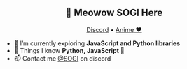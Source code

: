 <h2 align="center">👋 Meowow SOGI Here</h2>
<p align="center">
  <a href="https://ukatoverse.com/discord/">Discord</a> •
  <a href="https://ukatoverse.com/">Anime ❤️</a>
</p>

- 🌱 I’m currently exploring **JavaScript and Python libraries**
- 💬 Things I know **Python, JavaScript 👀**
- 📫 Contact me [@SOGI](https://ukatoverse.com/discord/) on discord
